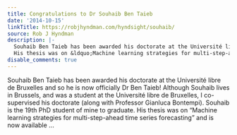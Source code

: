 ```yaml
---
title: Congratulations to Dr Souhaib Ben Taieb
date: '2014-10-15'
linkTitle: https://robjhyndman.com/hyndsight/souhaib/
source: Rob J Hyndman
description: |-
  Souhaib Ben Taieb has been awarded his doctorate at the Université libre de Bruxelles and so he is now officially Dr Ben Taieb! Although Souhaib lives in Brussels, and was a student at the Université libre de Bruxelles, I co-supervised his doctorate (along with Professor Gianluca Bontempi). Souhaib is the 19th PhD student of mine to graduate.
  His thesis was on &ldquo;Machine learning strategies for multi-step-ahead time series forecasting&rdquo; and is now available ...
disable_comments: true
---
```

Souhaib Ben Taieb has been awarded his doctorate at the Université libre de Bruxelles and so he is now officially Dr Ben Taieb! Although Souhaib lives in Brussels, and was a student at the Université libre de Bruxelles, I co-supervised his doctorate (along with Professor Gianluca Bontempi). Souhaib is the 19th PhD student of mine to graduate.
His thesis was on &ldquo;Machine learning strategies for multi-step-ahead time series forecasting&rdquo; and is now available ...